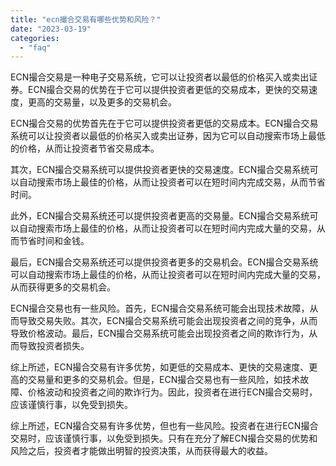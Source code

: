 ```yaml
---
title: "ecn撮合交易有哪些优势和风险？"
date: "2023-03-19"
categories: 
  - "faq"
---
```


ECN撮合交易是一种电子交易系统，它可以让投资者以最低的价格买入或卖出证券。ECN撮合交易的优势在于它可以提供投资者更低的交易成本，更快的交易速度，更高的交易量，以及更多的交易机会。

ECN撮合交易的优势首先在于它可以提供投资者更低的交易成本。ECN撮合交易系统可以让投资者以最低的价格买入或卖出证券，因为它可以自动搜索市场上最低的价格，从而让投资者节省交易成本。

其次，ECN撮合交易系统可以提供投资者更快的交易速度。ECN撮合交易系统可以自动搜索市场上最佳的价格，从而让投资者可以在短时间内完成交易，从而节省时间。

此外，ECN撮合交易系统还可以提供投资者更高的交易量。ECN撮合交易系统可以自动搜索市场上最佳的价格，从而让投资者可以在短时间内完成大量的交易，从而节省时间和金钱。

最后，ECN撮合交易系统还可以提供投资者更多的交易机会。ECN撮合交易系统可以自动搜索市场上最佳的价格，从而让投资者可以在短时间内完成大量的交易，从而获得更多的交易机会。

ECN撮合交易也有一些风险。首先，ECN撮合交易系统可能会出现技术故障，从而导致交易失败。其次，ECN撮合交易系统可能会出现投资者之间的竞争，从而导致价格波动。最后，ECN撮合交易系统可能会出现投资者之间的欺诈行为，从而导致投资者损失。

综上所述，ECN撮合交易有许多优势，如更低的交易成本、更快的交易速度、更高的交易量和更多的交易机会。但是，ECN撮合交易也有一些风险，如技术故障、价格波动和投资者之间的欺诈行为。因此，投资者在进行ECN撮合交易时，应该谨慎行事，以免受到损失。

综上所述，ECN撮合交易有许多优势，但也有一些风险。投资者在进行ECN撮合交易时，应该谨慎行事，以免受到损失。只有在充分了解ECN撮合交易的优势和风险之后，投资者才能做出明智的投资决策，从而获得最大的收益。
